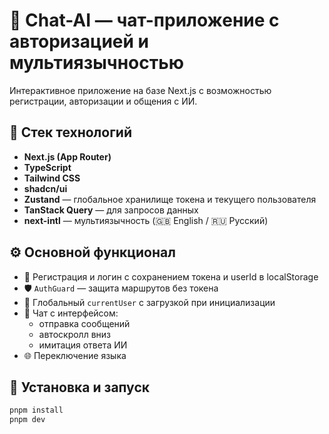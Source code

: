 # 💬 Chat-AI — чат-приложение с авторизацией и мультиязычностью

Интерактивное приложение на базе Next.js с возможностью регистрации, авторизации и общения с ИИ.

## 🚀 Стек технологий

- **Next.js (App Router)**
- **TypeScript**
- **Tailwind CSS**
- **shadcn/ui**
- **Zustand** — глобальное хранилище токена и текущего пользователя
- **TanStack Query** — для запросов данных
- **next-intl** — мультиязычность (🇬🇧 English / 🇷🇺 Русский)

## ⚙️ Основной функционал

- 🔐 Регистрация и логин с сохранением токена и userId в localStorage
- 🛡️ `AuthGuard` — защита маршрутов без токена
- 👤 Глобальный `currentUser` с загрузкой при инициализации
- 💬 Чат с интерфейсом:
  - отправка сообщений
  - автоскролл вниз
  - имитация ответа ИИ
- 🌐 Переключение языка

## 🔧 Установка и запуск

```bash
pnpm install
pnpm dev
```

